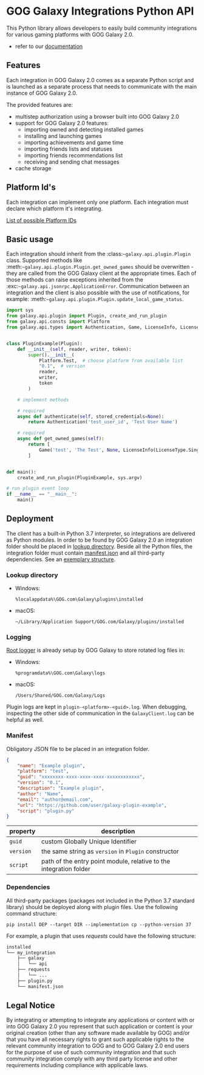 # GOG Galaxy Integrations Python API

This Python library allows developers to easily build community integrations for various gaming platforms with GOG Galaxy 2.0.

- refer to our <a href='https://galaxy-integrations-python-api.readthedocs.io'>documentation</a>

## Features

Each integration in GOG Galaxy 2.0 comes as a separate Python script and is launched as a separate process that needs to communicate with the main instance of GOG Galaxy 2.0.

The provided features are:

- multistep authorization using a browser built into GOG Galaxy 2.0
- support for GOG Galaxy 2.0 features:
  - importing owned and detecting installed games
  - installing and launching games
  - importing achievements and game time
  - importing friends lists and statuses
  - importing friends recommendations list
  - receiving and sending chat messages
- cache storage

## Platform Id's

Each integration can implement only one platform. Each integration must declare which platform it's integrating.

[List of possible Platform IDs](PLATFORM_IDs.md)

## Basic usage

Each integration should inherit from the :class:`~galaxy.api.plugin.Plugin` class. Supported methods like :meth:`~galaxy.api.plugin.Plugin.get_owned_games` should be overwritten - they are called from the GOG Galaxy client at the appropriate times.
Each of those methods can raise exceptions inherited from the :exc:`~galaxy.api.jsonrpc.ApplicationError`.
Communication between an integration and the client is also possible with the use of notifications, for example: :meth:`~galaxy.api.plugin.Plugin.update_local_game_status`.

```python
import sys
from galaxy.api.plugin import Plugin, create_and_run_plugin
from galaxy.api.consts import Platform
from galaxy.api.types import Authentication, Game, LicenseInfo, LicenseType


class PluginExample(Plugin):
    def __init__(self, reader, writer, token):
        super().__init__(
            Platform.Test,  # choose platform from available list
            "0.1",  # version
            reader,
            writer,
            token
        )

    # implement methods

    # required
    async def authenticate(self, stored_credentials=None):
        return Authentication('test_user_id', 'Test User Name')

    # required
    async def get_owned_games(self):
        return [
            Game('test', 'The Test', None, LicenseInfo(LicenseType.SinglePurchase))
        ]


def main():
    create_and_run_plugin(PluginExample, sys.argv)

# run plugin event loop
if __name__ == "__main__":
    main()
```

## Deployment

The client has a built-in Python 3.7 interpreter, so integrations are delivered as Python modules.
In order to be found by GOG Galaxy 2.0 an integration folder should be placed in [lookup directory](#deploy-location). Beside all the Python files, the integration folder must contain [manifest.json](#deploy-manifest) and all third-party dependencies. See an [exemplary structure](#deploy-structure-example).

### Lookup directory

<a name="deploy-location"></a>

- Windows:

    `%localappdata%\GOG.com\Galaxy\plugins\installed`

- macOS:

    `~/Library/Application Support/GOG.com/Galaxy/plugins/installed`

### Logging
<a href='https://docs.python.org/3.7/howto/logging.html'>Root logger</a> is already setup by GOG Galaxy to store rotated log files in:

- Windows:

    `%programdata%\GOG.com\Galaxy\logs`

- macOS:

    `/Users/Shared/GOG.com/Galaxy/Logs`

Plugin logs are kept in `plugin-<platform>-<guid>.log`.
When debugging, inspecting the other side of communication in the `GalaxyClient.log` can be helpful as well.

### Manifest

<a name="deploy-manifest"></a>
Obligatory JSON file to be placed in an integration folder.

```json
{
    "name": "Example plugin",
    "platform": "test",
    "guid": "xxxxxxxx-xxxx-xxxx-xxxx-xxxxxxxxxxxx",
    "version": "0.1",
    "description": "Example plugin",
    "author": "Name",
    "email": "author@email.com",
    "url": "https://github.com/user/galaxy-plugin-example",
    "script": "plugin.py"
}
```

| property      | description |
|---------------|---|
| `guid`        | custom Globally Unique Identifier |
| `version`     | the same string as `version` in `Plugin` constructor |
| `script`      | path of the entry point module, relative to the integration folder |

### Dependencies

All third-party packages (packages not included in the Python 3.7 standard library) should be deployed along with plugin files. Use the following command structure:

```pip install DEP --target DIR --implementation cp --python-version 37```

For example, a plugin that uses *requests* could have the following structure:

<a name="deploy-structure-example"></a>

```bash
installed
└── my_integration
    ├── galaxy
    │   └── api
    ├── requests
    │   └── ...
    ├── plugin.py
    └── manifest.json
```

## Legal Notice

By integrating or attempting to integrate any applications or content with or into GOG Galaxy 2.0 you represent that such application or content is your original creation (other than any software made available by GOG) and/or that you have all necessary rights to grant such applicable rights to the relevant community integration to GOG and to GOG Galaxy 2.0 end users for the purpose of use of such community integration and that such community integration comply with any third party license and other requirements including compliance with applicable laws.
